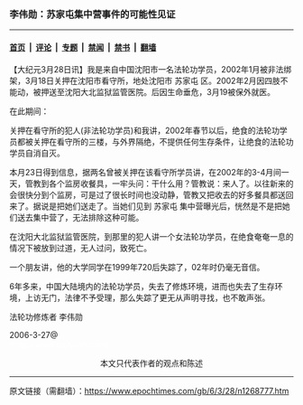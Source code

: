 ### 李伟勋：苏家屯集中营事件的可能性见证

---

#### [首页](../../../..?n1268777) &nbsp;|&nbsp; [评论](../../../../../epoch-comment?n1268777) &nbsp;|&nbsp; [专题](../../../../../epoch-special?n1268777) &nbsp;|&nbsp; [禁闻](../../../../../epoch-news?n1268777) &nbsp;|&nbsp; [禁书](../../../../../books?n1268777) &nbsp;|&nbsp; [翻墙](https://github.com/gfw-breaker/nogfw/blob/master/README.md?n1268777)


<div class="post_content" id="artbody" itemprop="articleBody">
 <!-- article content begin -->
 <p>
  【大纪元3月28日讯】我是来自中国沈阳市一名法轮功学员，2002年1月被非法绑架，3月18日关押在沈阳市看守所，地处沈阳市
  <ok href="https://www.epochtimes.com/gb/tag/%E8%8B%8F%E5%AE%B6%E5%B1%AF.html">
   苏家屯
  </ok>
  区。2002年2月因四肢不能动，被押送至沈阳大北监狱监管医院。后因生命垂危，3月19被保外就医。
 </p>
 <p>
  在此期间：
 </p>
 <p>
  关押在看守所的犯人(非法轮功学员)和我讲，2002年春节以后，绝食的法轮功学员都被关押在看守所的三楼，与外界隔绝，不提供任何生存条件，让绝食的法轮功学员自消自灭。
 </p>
 <p>
  本月23日得到信息，据两名曾被关押在该看守所学员讲，在2002年的3-4月间一天，管教到各个监房收餐具，一牢头问：干什么用？管教说：来人了。以往新来的会很快分到个监房，可是过了很长时间也没动静，管教又把收去的好多餐具都送回来了。据说是把她们送走了。当她们见到
  <ok href="https://www.epochtimes.com/gb/tag/%E8%8B%8F%E5%AE%B6%E5%B1%AF.html">
   苏家屯
  </ok>
  集中营曝光后，恍然是不是把她们送去集中营了，无法排除这种可能。
 </p>
 <p>
  在沈阳大北监狱监管医院，到那里的犯人讲一个女法轮功学员，在绝食奄奄一息的情况下被放到过道，无人过问，致死亡。
 </p>
 <p>
  一个朋友讲，他的大学同学在1999年720后失踪了，02年时仍毫无音信。
 </p>
 <p>
  6年多来，中国大陆境内的法轮功学员，失去了修炼环境，进而也失去了生存环境，上访无门，法律不予受理，那么失踪了更无从声明寻找，也不敢声张。
 </p>
 <p>
  法轮功修炼者
  <ok href="https://www.epochtimes.com/gb/tag/%E6%9D%8E%E4%BC%9F%E5%8B%8B.html">
   李伟勋
  </ok>
 </p>
 <p>
  2006-3-27@
  <br/>
  <font color="#ffffff">
   (http://www.dajiyuan.com)
  </font>
  <br/>
  <center>
   <font class="GY13">
    本文只代表作者的观点和陈述
   </font>
  </center>
 </p>
 <!-- article content end -->
 <div id="below_article_ad">
 </div>
</div>


---

原文链接（需翻墙）：https://www.epochtimes.com/gb/6/3/28/n1268777.htm